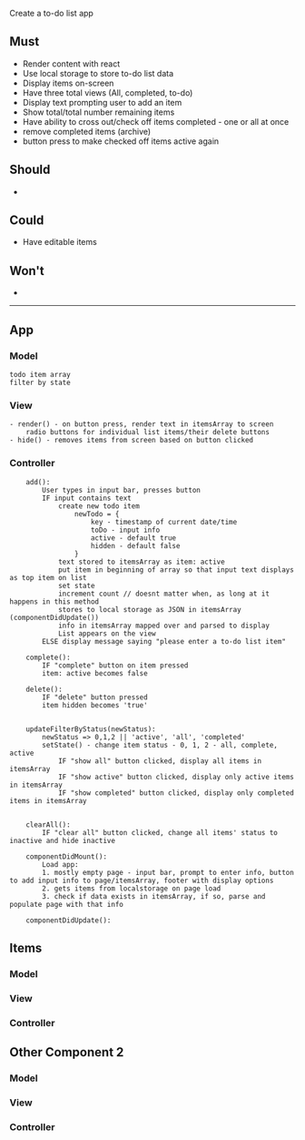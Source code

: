Create a to-do list app 


## Must
- Render content with react
- Use local storage to store to-do list data
- Display items on-screen
- Have three total views (All, completed, to-do)
- Display text prompting user to add an item
- Show total/total number remaining items
- Have ability to cross out/check off items completed - one or all at once
- remove completed items (archive)
- button press to make checked off items active again

## Should
- 

## Could
- Have editable items

## Won't
- 

---
    
## App

### Model
    todo item array
    filter by state
    
### View
    - render() - on button press, render text in itemsArray to screen
        radio buttons for individual list items/their delete buttons
    - hide() - removes items from screen based on button clicked

### Controller

        add():
            User types in input bar, presses button
            IF input contains text
                create new todo item
                    newTodo = {
                        key - timestamp of current date/time
                        toDo - input info
                        active - default true
                        hidden - default false
                    }
                text stored to itemsArray as item: active
                put item in beginning of array so that input text displays as top item on list 
                set state
                increment count // doesnt matter when, as long at it happens in this method
                stores to local storage as JSON in itemsArray (componentDidUpdate())
                info in itemsArray mapped over and parsed to display
                List appears on the view
            ELSE display message saying "please enter a to-do list item"

        complete():
            IF "complete" button on item pressed
            item: active becomes false
            
        delete():
            IF "delete" button pressed
            item hidden becomes 'true'

          
        updateFilterByStatus(newStatus):
            newStatus => 0,1,2 || 'active', 'all', 'completed'
            setState() - change item status - 0, 1, 2 - all, complete, active
                IF "show all" button clicked, display all items in itemsArray
                IF "show active" button clicked, display only active items in itemsArray
                IF "show completed" button clicked, display only completed items in itemsArray
            

        clearAll():
            IF "clear all" button clicked, change all items' status to inactive and hide inactive
        
        componentDidMount():
            Load app: 
            1. mostly empty page - input bar, prompt to enter info, button to add input info to page/itemsArray, footer with display options
            2. gets items from localstorage on page load
            3. check if data exists in itemsArray, if so, parse and populate page with that info

        componentDidUpdate():
            


    
## Items
 
### Model


### View

### Controller

## Other Component 2
 
### Model

### View

### Controller
    


